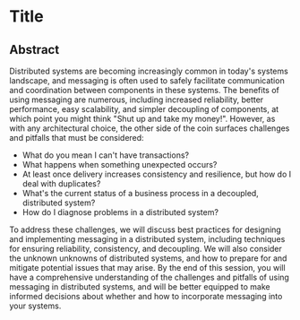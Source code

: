# Title

## Abstract

Distributed systems are becoming increasingly common in today's systems landscape, and messaging is often used to safely facilitate communication and coordination between components in these systems. The benefits of using messaging are numerous, including increased reliability, better performance, easy scalability, and simpler decoupling of components, at which point you might think "Shut up and take my money!". However, as with any architectural choice, the other side of the coin surfaces challenges and pitfalls that must be considered:

- What do you mean I can't have transactions?
- What happens when something unexpected occurs?
- At least once delivery increases consistency and resilience, but how do I deal with duplicates?
- What's the current status of a business process in a decoupled, distributed system?
- How do I diagnose problems in a distributed system?

To address these challenges, we will discuss best practices for designing and implementing messaging in a distributed system, including techniques for ensuring reliability, consistency, and decoupling. We will also consider the unknown unknowns of distributed systems, and how to prepare for and mitigate potential issues that may arise. By the end of this session, you will have a comprehensive understanding of the challenges and pitfalls of using messaging in distributed systems, and will be better equipped to make informed decisions about whether and how to incorporate messaging into your systems.
